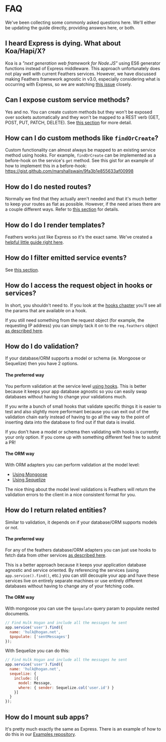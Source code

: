 # FAQ

We've been collecting some commonly asked questions here. We'll either be updating the guide directly, providing answers here, or both.

## I heard Express is dying. What about Koa/Hapi/X?

Koa is a *"next generation web framework for Node.JS"* using ES6 generator functions instead of Express middleware. This approach unfortunately does not  play well with current Feathers services. However, we have discussed making Feathers framework agnostic in v3.0, especially considering what is occurring with Express, so we are watching [this issue](https://github.com/strongloop/express/issues/2844) closely.

## Can I expose custom service methods?

Yes and no. You can create custom methods but they won't be exposed over sockets automatically and they won't be mapped to a REST verb (GET, POST, PUT, PATCH, DELETE). See [this section](http://docs.feathersjs.com/clients/readme.html#no-custom-methods) for more detail.

## How can I do custom methods like `findOrCreate`?
Custom functionality can almost always be mapped to an existing service method using hooks.  For example, `findOrCreate` can be implemented as a before-hook on the service's `get` method.  See this gist for an example of how to implement this in a before-hook: https://gist.github.com/marshallswain/9fa3b1e855633af00998

## How do I do nested routes?

Normally we find that they actually aren't needed and that it's much better to keep your routes as flat as possible. However, if the need arises there are a couple different ways. Refer to [this section](http://docs.feathersjs.com/middleware/routing.html#nested-routes) for details.

## How do I do I render templates?

Feathers works just like Express so it's the exact same. We've created a [helpful little guide right here](../guides/server-side-rendering.md).

## How do I filter emitted service events?

See [this section](http://docs.feathersjs.com/real-time/filtering.html).

## How do I access the request object in hooks or services?

In short, you shouldn't need to. If you look at the [hooks chapter](../hooks/readme.md) you'll see all the params that are available on a hook.

If you still need something from the request object (for example, the requesting IP address) you can simply tack it on to the `req.feathers` object [as described here](http://docs.feathersjs.com/middleware/express.html#setting-service-parameters).

## How do I do validation?

If your database/ORM supports a model or schema (ie. Mongoose or Sequelize) then you have 2 options.

#### The preferred way

You perform validation at the service level [using hooks](http://docs.feathersjs.com/hooks/examples.html#validation). This is better because it keeps your app database agnostic so you can easily swap databases without having to change your validations much.

If you write a bunch of small hooks that validate specific things it is easier to test and also slightly more performant because you can exit out of the validation chain early instead of having to go all the way to the point of inserting data into the database to find out if that data is invalid.

If you don't have a model or schema then validating with hooks is currently your only option. If you come up with something different feel free to submit a PR!

#### The ORM way

With ORM adapters you can perform validation at the model level:

- [Using Mongoose](http://docs.feathersjs.com/databases/mongoose.html#validation)
- [Using Sequelize](http://docs.sequelizejs.com/en/latest/docs/models-definition/#validations)

The nice thing about the model level validations is Feathers will return the validation errors to the client in a nice consistent format for you.


## How do I return related entities?

Similar to validation, it depends on if your database/ORM supports models or not.

#### The preferred way

For any of the feathers database/ORM adapters you can just use hooks to fetch data from other services [as described here](http://docs.feathersjs.com/hooks/examples.html#fetching-related-items).

This is a better approach because it keeps your application database agnostic and service oriented. By referencing the services (using `app.service().find()`, etc.) you can still decouple your app and have these services live on entirely separate machines or use entirely different databases without having to change any of your fetching code.

#### The ORM way

With mongoose you can use the `$populate` query param to populate nested documents.

```js
// Find Hulk Hogan and include all the messages he sent
app.service('user').find({
  name: 'hulk@hogan.net',
  $populate: ['sentMessages']
});
```

With Sequelize you can do this:

```js
// Find Hulk Hogan and include all the messages he sent
app.service('user').find({
  name: 'hulk@hogan.net',
  sequelize: {
    include: [{
      model: Message,
      where: { sender: Sequelize.col('user.id') }
    }]
  }
});
```


## How do I mount sub apps?

It's pretty much exactly the same as Express. There is an example of how to do this in our [Examples repository](https://github.com/feathersjs/feathers-demos/tree/master/examples/app-structure).
